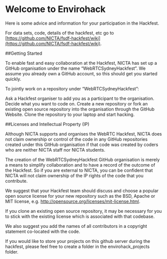 Welcome to Envirohack
=====================

Here is some advice and information for your participation in the Hackfest.

For data sets, code, details of the hackfest, etc go to [https://github.com/NICTA/fsdf-hackfest/wiki](https://github.com/NICTA/fsdf-hackfest/wiki).

##Getting Started

To enable fast and easy collaboration at the Hackfest, NICTA has set up a GitHub organisation under the name “WebRTCSydneyHackfest”. We assume you already own a GitHub account, so this should get you started quickly.

To jointly work on a repository under “WebRTCSydneyHackfest”:

Ask a Hackfest organiser to add you as a participant to the organisation.
Decide what you want to code on.
Create a new repository or fork an existing open source repository into the organisation through the GitHub Website.
Clone the repository to your laptop and start hacking.


##Licenses and Intellectual Property (IP)

Although NICTA supports and organises the WebRTC Hackfest, NICTA does not claim ownership or control of the code in any GitHub repositories created under this GitHub organisation if that code was created by coders who are neither NICTA staff nor NICTA students.

The creation of the WebRTCSydneyHackfest GitHub organisation is merely a means to simplify collaboration and to have a record of the outcome of the Hackfest. So if you are external to NICTA, you can be confident that NICTA will not claim ownership of the IP rights of the code that you contribute.

We suggest that your Hackfest team should discuss and choose a popular open source license for your new repository such as the BSD, Apache or MIT license, e.g. http://opensource.org/licenses/mit-license.html.

If you clone an existing open source repository, it may be necessary for you to stick with the existing license which is associated with that codebase.

We also suggest you add the names of all contributors in a copyright statement co-located with the code.

If you would like to store your projects on this github server during the hackfest, please feel free to create a folder in the  envirohack_projects folder.  
